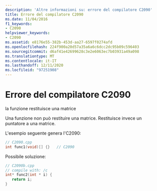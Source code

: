 ```yaml
---
description: 'Altre informazioni su: errore del compilatore C2090'
title: Errore del compilatore C2090
ms.date: 11/04/2016
f1_keywords:
- C2090
helpviewer_keywords:
- C2090
ms.assetid: e8176e55-382b-453d-aa27-6597f0274afd
ms.openlocfilehash: 224f900a20d57a35a6a6c6dcc2dc95b09c596403
ms.sourcegitcommit: d6af41e42699628c3e2e6063ec7b03931a49a098
ms.translationtype: MT
ms.contentlocale: it-IT
ms.lasthandoff: 12/11/2020
ms.locfileid: "97251908"
---
```

# <a name="compiler-error-c2090"></a>Errore del compilatore C2090

la funzione restituisce una matrice

Una funzione non può restituire una matrice. Restituisce invece un puntatore a una matrice.

L'esempio seguente genera l'C2090:

```cpp
// C2090.cpp
int func1(void)[] {}   // C2090
```

Possibile soluzione:

```cpp
// C2090b.cpp
// compile with: /c
int* func2(int * i) {
   return i;
}
```
